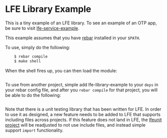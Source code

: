 # LFE Library Example

This is a tiny example of an LFE library. To see an example of an OTP app, be
sure to visit
<a href="https://github.com/lfe/lfe-service-example">lfe-service-example</a>.

This example assumes that you have
<a href="https://github.com/rebar/rebar">rebar</a> installed in your `$PATH`.

To use, simply do the following:

```bash
    $ rebar compile
    $ make shell
```

When the shell fires up, you can then load the module:

```common-lisp
```

To use from another project, simple add lfe-library-example to your `deps` in
your rebar config file, and after you `rebar compile` for that project, you
will be able to do the following:

```common-lisp
```

Note that there is a unit testing library that has been written for LFE. In
order to use it as designed, a new feature needs to be added to LFE that
supports including files across projects. If this feature does not land in LFE,
the <a href="https://github.com/lfe/lfeunit">lfeunit project</a> will be
readjusted to not use include files, and instead simple support `import`
functionality.
